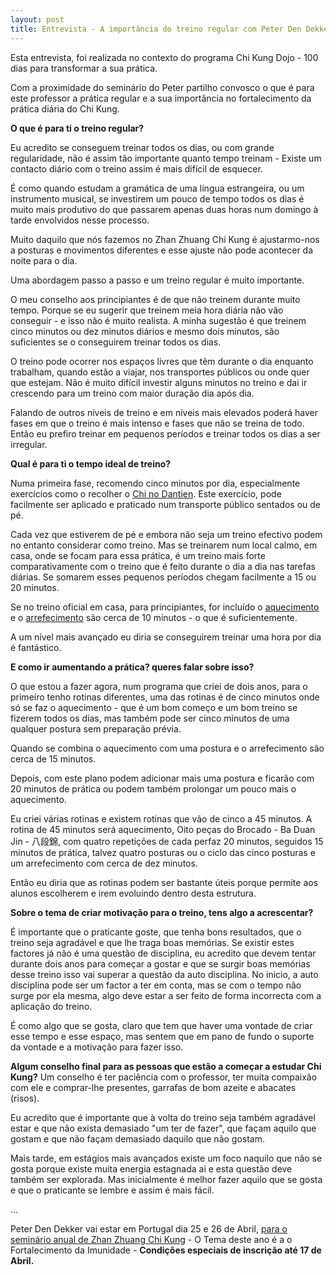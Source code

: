 ```yaml
---
layout: post
title: Entrevista - A importância do treino regular com Peter Den Dekker
---
```

Esta entrevista, foi realizada no contexto do programa Chi Kung Dojo - 100 dias para transformar a sua prática. 

Com a proximidade do seminário do Peter partilho convosco o que é para este professor a prática regular e a sua importância no fortalecimento da prática diária do Chi Kung. 

**O que é para ti o treino regular?**

Eu acredito se conseguem treinar todos os dias, ou com grande regularidade, não é assim tão importante quanto tempo treinam - Existe um contacto diário com o treino assim é mais difícil de esquecer.

É como quando estudam a gramática de uma língua estrangeira, ou um instrumento musical, se investirem um pouco de tempo todos os dias é muito mais produtivo do que passarem apenas duas horas num domingo à tarde envolvidos nesse processo. 

Muito daquilo que nós fazemos no Zhan Zhuang Chi Kung é ajustarmo-nos a posturas e movimentos diferentes e esse ajuste não pode acontecer da noite para o dia. 

Uma abordagem passo a passo e um treino regular é muito importante.

O meu conselho aos principiantes é de que não treinem durante muito tempo. Porque se eu sugerir que treinem meia hora diária não vão conseguir - e isso não é muito realista. A minha sugestão é que treinem cinco minutos ou dez minutos diários e mesmo dois minutos, são suficientes se o conseguirem treinar todos os dias. 

O treino pode ocorrer nos espaços livres que têm durante o dia enquanto trabalham, quando estão a viajar, nos transportes públicos ou onde quer que estejam. Não é muito difícil investir alguns minutos no treino e dai ir crescendo para um treino com maior duração dia após dia.

Falando de outros níveis de treino e em níveis mais elevados poderá haver fases em que o treino é mais intenso e fases que não se treina de todo. Então eu prefiro treinar em pequenos períodos e treinar todos os dias a ser irregular.

**Qual é para ti o tempo ideal de treino?**

Numa primeira fase, recomendo cinco minutos por dia, especialmente exercícios como o recolher o [Chi no Dantien](http://www.youtube.com/watch?v=9f17sT9P4FU&t=11m57s). Este exercício, pode facilmente ser aplicado e praticado num transporte público sentados ou de pé.

Cada vez que estiverem de pé e embora não seja um treino efectivo podem no entanto considerar como treino. Mas se treinarem num local calmo, em casa, onde se focam para essa prática, é um treino mais forte comparativamente com o treino que é feito durante o dia a dia nas tarefas diárias. Se somarem esses pequenos períodos chegam facilmente a 15 ou 20 minutos.

Se no treino oficial em casa, para principiantes, for incluído o [aquecimento](http://www.youtube.com/watch?v=9f17sT9P4FU&t=0m30s) e o [arrefecimento](http://www.youtube.com/watch?v=9f17sT9P4FU&t=20m28s) são cerca de 10 minutos - o que é suficientemente. 

A um nível mais avançado eu diria se conseguirem treinar uma hora por dia é fantástico.

**E como ir aumentando a prática? queres falar sobre isso?**

O que estou a fazer agora, num programa que criei de dois anos, para o primeiro tenho rotinas diferentes, uma das rotinas é de cinco minutos onde só se faz o aquecimento - que é um bom começo e um bom treino se fizerem todos os dias, mas também pode ser cinco minutos de uma qualquer postura sem preparação prévia. 

Quando se combina o aquecimento com uma postura e o arrefecimento são cerca de 15 minutos.

Depois, com este plano podem adicionar mais uma postura e ficarão com 20 minutos de prática ou podem também prolongar um pouco mais o aquecimento.

Eu criei várias rotinas e existem rotinas que vão de cinco a 45 minutos. A rotina de 45 minutos será aquecimento, Oito peças do Brocado - Ba Duan Jin - 八段錦, com quatro repetições de cada perfaz 20 minutos, seguidos 15 minutos de prática, talvez quatro posturas ou o ciclo das cinco posturas e um arrefecimento com cerca de dez minutos.

Então eu diria que as rotinas podem ser bastante úteis porque permite aos alunos escolherem e irem evoluindo dentro desta estrutura.

**Sobre o tema de criar motivação para o treino, tens algo a acrescentar?**

É importante que o praticante goste, que tenha bons resultados, que o treino seja agradável e que lhe traga boas memórias. Se existir estes factores já não é uma questão de disciplina, eu acredito que devem tentar durante dois anos para começar a gostar e que se surgir boas memórias desse treino isso vai superar a questão da auto disciplina. No inicio, a auto disciplina pode ser um factor a ter em conta, mas se com o tempo não surge por ela mesma, algo deve estar a ser feito de forma incorrecta com a aplicação do treino. 

É como algo que se gosta, claro que tem que haver uma vontade de criar esse tempo e esse espaço, mas sentem que em pano de fundo o suporte da vontade e a motivação para fazer isso.

**Algum conselho final para as pessoas que estão a começar a estudar Chi Kung?**
Um conselho é ter paciência com o professor, ter muita compaixão com ele e comprar-lhe presentes, garrafas de bom azeite e abacates (risos). 

Eu acredito que é importante que à volta do treino seja também agradável estar e que não exista demasiado "um ter de fazer", que façam aquilo que gostam e que não façam demasiado daquilo que não gostam. 

Mais tarde, em estágios mais avançados existe um foco naquilo que não se gosta porque existe muita energia estagnada ai e esta questão deve também ser explorada. Mas inicialmente é melhor fazer aquilo que se gosta e que o praticante se lembre e assim é mais fácil.

…

Peter Den Dekker vai estar em Portugal dia 25 e 26 de Abril, [para o seminário anual de Zhan Zhuang Chi Kung](http://lourencoazevedo.com/2015/03/03/peter.html) - O Tema deste ano é a o Fortalecimento da Imunidade - **Condições especiais de inscrição até 17 de Abril.**


